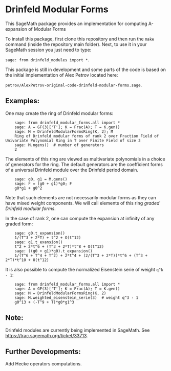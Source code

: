 # Drinfeld Modular Forms

This SageMath package provides an implementation for computing A-expansion of Modular Forms

To install this package, first clone this repository and then run the `make`
command (inside the repository main folder). Next, to use it in your SageMath
session you just need to type:

`sage: from drinfeld_modules import *`.

This package is still in development and some parts of the code is
based on the initial implementation of Alex Petrov located here:

`petrov/AlexPetrov-original-code-drinfeld-modular-forms.sage`.

## Examples:

One may create the ring of Drinfeld modular forms:

```sage
    sage: from drinfeld_modular_forms.all import *
    sage: A = GF(3)['T']; K = Frac(A); T = K.gen()
    sage: M = DrinfeldModularFormsRing(K, 2); M
    Ring of Drinfeld modular forms of rank 2 over Fraction Field of Univariate Polynomial Ring in T over Finite Field of size 3
    sage: M.ngens()  # number of generators
    2
```

The elements of this ring are viewed as multivariate polynomials in a choice of generators for the ring. The default generators are the coefficient forms of a universal Drinfeld module over the Drinfeld period domain.

```sage
    sage: g0, g1 = M.gens()
    sage: F = (g0 + g1)*g0; F
    g0*g1 + g0^2
```
Note that such elements are not necessarily modular forms as they can have mixed weight components. We will call elements of this ring *graded Drinfeld modular forms*.

In the case of rank 2, one can compute the expansion at infinity of any graded form:

```sage
    sage: g0.t_expansion()
    1/(T^3 + 2*T) + t^2 + O(t^12)
    sage: g1.t_exansion()
    t^2 + 2*t^6 + (T^3 + 2*T)*t^8 + O(t^12)
    sage: ((g0 + g1)*g0).t_expansion()
    1/(T^6 + T^4 + T^2) + 2*t^4 + (2/(T^3 + 2*T))*t^6 + (T^3 + 2*T)*t^10 + O(t^12)
```

It is also possible to compute the normalized Eisenstein serie of weight `q^k - 1`:

```sage
    sage: from drinfeld_modular_forms.all import *
    sage: A = GF(3)['T']; K = Frac(A); T = K.gen()
    sage: M = DrinfeldModularFormsRing(K, 2)
    sage: M.weighted_eisenstein_serie(3)  # weight q^3 - 1
    g0^13 + (-T^9 + T)*g0*g1^3
```

## Note:

Drinfeld modules are currently being implemented in SageMath. See https://trac.sagemath.org/ticket/33713.

## Further Developments:

Add Hecke operators computations.
